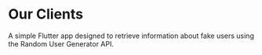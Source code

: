 # Our Clients
 A simple Flutter app designed to retrieve information about fake users using the Random User Generator API.
